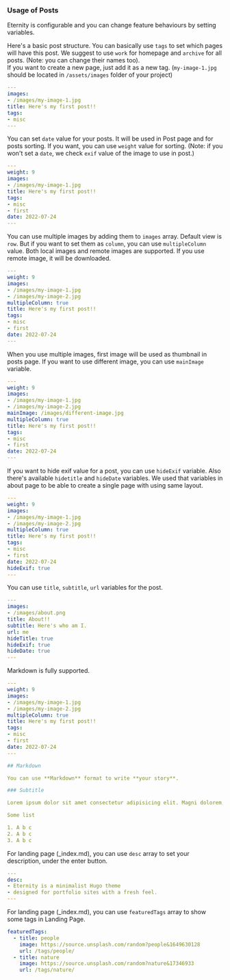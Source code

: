 
### Usage of Posts

Eternity is configurable and you can change feature behaviours by setting variables.

Here's a basic post structure. You can basically use `tags` to set which pages will have this post. We suggest to use `work` for homepage and `archive` for all posts. (Note: you can change their names too).  
If you want to create a new page, just add it as a new tag. (`my-image-1.jpg` should be located in `/assets/images` folder of your project)

```yaml
---
images:
- /images/my-image-1.jpg
title: Here's my first post!!
tags:
- misc
---
```

You can set `date` value for your posts. It will be used in Post page and for posts sorting. If you want, you can use `weight` value for sorting. (Note: if you won't set a `date`, we check `exif` value of the image to use in post.)

```yaml
---
weight: 9
images:
- /images/my-image-1.jpg
title: Here's my first post!!
tags:
- misc
- first
date: 2022-07-24
---
```

You can use multiple images by adding them to `images` array. Default view is `row`. But if you want to set them as `column`, you can use `multipleColumn` value. Both local images and remote images are supported. If you use remote image, it will be downloaded.


```yaml
---
weight: 9
images:
- /images/my-image-1.jpg
- /images/my-image-2.jpg
multipleColumn: true
title: Here's my first post!!
tags:
- misc
- first
date: 2022-07-24
---
```

When you use multiple images, first image will be used as thumbnail in posts page. If you want to use different image, you can use `mainImage` variable.

```yaml
---
weight: 9
images:
- /images/my-image-1.jpg
- /images/my-image-2.jpg
mainImage: /images/different-image.jpg
multipleColumn: true
title: Here's my first post!!
tags:
- misc
- first
date: 2022-07-24
---
```

If you want to hide exif value for a post, you can use `hideExif` variable. Also there's available `hidetitle` and `hideDate` variables. We used that variables in about page to be able to create a single page with using same layout.

```yaml
---
weight: 9
images:
- /images/my-image-1.jpg
- /images/my-image-2.jpg
multipleColumn: true
title: Here's my first post!!
tags:
- misc
- first
date: 2022-07-24
hideExif: true
---
```

You can use `title`, `subtitle`, `url` variables for the post.

```yaml
---
images:
- /images/about.png
title: About!!
subtitle: Here's who am I.
url: me
hideTitle: true
hideExif: true
hideDate: true
---
```

Markdown is fully supported.

```yaml
---
weight: 9
images:
- /images/my-image-1.jpg
- /images/my-image-2.jpg
multipleColumn: true
title: Here's my first post!!
tags:
- misc
- first
date: 2022-07-24
---

## Markdown

You can use **Markdown** format to write **your story**.

### Subtitle

Lorem ipsum dolor sit amet consectetur adipisicing elit. Magni dolorem, laborum impedit doloremque ducimus repellat sapiente aut qui quae provident, cum vitae atque eius earum labore. Quae quod rem aliquid!

Some list

1. A b c
2. A b c
3. A b c 

```

For landing page (_index.md), you can use `desc` array to set your description, under the enter button.
```yaml
---
desc:
- Eternity is a minimalist Hugo theme
- designed for portfolio sites with a fresh feel.
---
```

For landing page (_index.md), you can use `featuredTags` array to show some tags in Landing Page.
```yaml
featuredTags:
  - title: people
    image: https://source.unsplash.com/random?people&1649630128
    url: /tags/people/
  - title: nature
    image: https://source.unsplash.com/random?nature&17346933
    url: /tags/nature/
```
